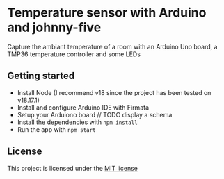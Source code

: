 # Temperature sensor with Arduino and johnny-five

Capture the ambiant temperature of a room with an Arduino Uno board, a TMP36 temperature controller and some LEDs

## Getting started

- Install Node (I recommend v18 since the project has been tested on v18.17.1)
- Install and configure Arduino IDE with Firmata
- Setup your Arduiono board // TODO display a schema
- Install the dependencies with `npm install`
- Run the app with `npm start`

## License

This project is licensed under the [MIT license](https://opensource.org/license/mit/)

